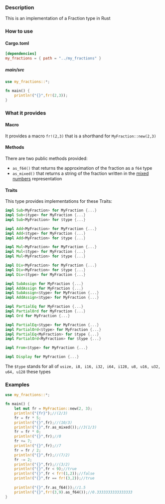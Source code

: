 ### Description
This is an implementation of a Fraction type in Rust

### How to use
#### Cargo.toml
```toml
[dependencies]
my_fractions = { path = "../my_fractions" }
```
##### main/src
```rust
use my_fractions::*;

fn main() {
    println!("{}",fr!(2,3));
}
```
### What it provides
#### Macro
It provides a macro `fr!(2,3)` that is a shorthand for `MyFraction::new(2,3)` 
#### Methods
There are two public methods provided:
- `as_f64()` that returns the approximation of the fraction as a `f64` type
- `as_mixed()` that returns a string of the fraction written in the [mixed numbers](https://en.wikipedia.org/wiki/Fraction#Mixed_numbers) representation 
#### Traits
This type provides implementations for these Traits:
```rust 
impl Sub<MyFraction> for MyFraction {...}
impl Sub<$type> for MyFraction {...}
impl Sub<MyFraction> for $type {...}

impl Add<MyFraction> for MyFraction {...}
impl Add<$type> for MyFraction {...}
impl Add<MyFraction> for $type {...}

impl Mul<MyFraction> for MyFraction {...}
impl Mul<$type> for MyFraction {...}
impl Mul<MyFraction> for $type {...}

impl Div<MyFraction> for MyFraction {...}
impl Div<MyFraction> for $type {...}
impl Div<$type> for MyFraction {...}

impl SubAssign for MyFraction {...}
impl AddAssign for MyFraction {...}
impl SubAssign<$type> for MyFraction {...}
impl AddAssign<$type> for MyFraction {...}

impl PartialEq for MyFraction {...}
impl PartialOrd for MyFraction {...}
impl Ord for MyFraction {...}

impl PartialEq<$type> for MyFraction {...}
impl PartialOrd<$type> for MyFraction {...}
impl PartialEq<MyFraction> for $type {...}
impl PartialOrd<MyFraction> for $type {...}

impl From<$type> for MyFraction {...}

impl Display for MyFraction {...}
```
The `$type` stands for all of `usize, i8, i16, i32, i64, i128, u8, u16, u32, u64, u128` these types

### Examples
```rust
use my_fractions::*;

fn main() {
    let mut fr = MyFraction::new(2, 3);
    println!("{fr}");//(2/3)   
    fr = fr * 5;
    println!("{}",fr);//(10/3)
    println!("{}",fr.as_mixed());//3(1/3)
    fr = fr * 0;
    println!("{}",fr);//0
    fr += 7;
    println!("{}",fr);//7
    fr = fr / 2;
    println!("{}",fr);//(7/2)
    fr -= 2;
    println!("{}",fr);//(3/2)
    println!("{}",fr < 9);//true
    println!("{}",fr < fr!(1,2));//false
    println!("{}",fr == fr!(3,2));//true
 
    println!("{}",fr.as_f64());//1.5
    println!("{}",fr!(3,9).as_f64());//0.3333333333333333
}
```
